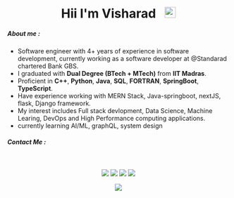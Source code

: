 
<h1 align = 'center'>Hii I'm Visharad &nbsp; <img src="https://media.giphy.com/media/hvRJCLFzcasrR4ia7z/giphy.gif" width="25px"></h1>

##### **About me** :
- Software engineer with 4+ years of experience in software development, currently
  working as a software developer at @Standarad chartered Bank GBS.
- I graduated with **Dual Degree (BTech + MTech)** from **IIT Madras**.
- Proficient in  **C++**, **Python**, **Java**, **SQL**, **FORTRAN**, **SpringBoot**, **TypeScript**.
- Have experience working with MERN Stack, Java-springboot, nextJS, flask, Django framework.
- My interest includes Full stack devlopment, Data Science, Machine Learing, DevOps and High Performance computing applications.
- currently learning AI/ML, graphQL, system design


<h5 align='left'> Contact Me :</h2>
&nbsp &nbsp
<p align = 'center'>
    <a href='https://www.linkedin.com/in/visharad7'><img src = 'https://img.shields.io/badge/LinkedIn-0077B5?style=for-the-badge&logo=linkedin&logoColor=white'></a>
    <a><img src = 'https://img.shields.io/badge/GitHub-100000?style=for-the-badge&logo=github&logoColor=white'></a>
    <a><img src = "https://img.shields.io/badge/Gmail-D14836?style=for-the-badge&logo=gmail&logoColor=white"></a>
    <a><img src = "https://img.shields.io/badge/website-000000?style=for-the-badge&logo=About.me&logoColor=white"></a>

</p>
<p align = 'center'> <img src = "https://komarev.com/ghpvc/?username=VISHARAD&label=PROFILE+VIEWS"></p>
